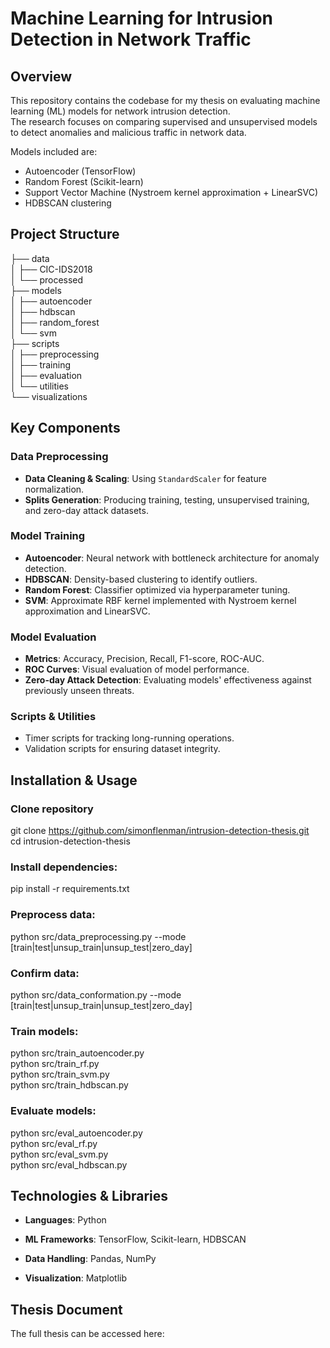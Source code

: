 # Machine Learning for Intrusion Detection in Network Traffic

## Overview

This repository contains the codebase for my thesis on evaluating machine learning (ML) models for network intrusion detection.  
The research focuses on comparing supervised and unsupervised models to detect anomalies and malicious traffic in network data.  

Models included are:
- Autoencoder (TensorFlow)
- Random Forest (Scikit-learn)
- Support Vector Machine (Nystroem kernel approximation + LinearSVC)
- HDBSCAN clustering

## Project Structure

├── data  
│   ├── CIC-IDS2018  
│   └── processed  
├── models  
│   ├── autoencoder  
│   ├── hdbscan  
│   ├── random_forest  
│   └── svm  
├── scripts  
│   ├── preprocessing  
│   ├── training  
│   ├── evaluation  
│   └── utilities  
└── visualizations

## Key Components

### Data Preprocessing

- **Data Cleaning & Scaling**: Using `StandardScaler` for feature normalization.
- **Splits Generation**: Producing training, testing, unsupervised training, and zero-day attack datasets.

### Model Training

- **Autoencoder**: Neural network with bottleneck architecture for anomaly detection.
- **HDBSCAN**: Density-based clustering to identify outliers.
- **Random Forest**: Classifier optimized via hyperparameter tuning.
- **SVM**: Approximate RBF kernel implemented with Nystroem kernel approximation and LinearSVC.

### Model Evaluation

- **Metrics**: Accuracy, Precision, Recall, F1-score, ROC-AUC.
- **ROC Curves**: Visual evaluation of model performance.
- **Zero-day Attack Detection**: Evaluating models' effectiveness against previously unseen threats.

### Scripts & Utilities

- Timer scripts for tracking long-running operations.
- Validation scripts for ensuring dataset integrity.

## Installation & Usage

### Clone repository

git clone https://github.com/simonflenman/intrusion-detection-thesis.git  
cd intrusion-detection-thesis

### Install dependencies:

pip install -r requirements.txt

### Preprocess data:

python src/data_preprocessing.py --mode [train|test|unsup_train|unsup_test|zero_day]

### Confirm data:

python src/data_conformation.py --mode [train|test|unsup_train|unsup_test|zero_day]

### Train models:

python src/train_autoencoder.py  
python src/train_rf.py  
python src/train_svm.py  
python src/train_hdbscan.py  

### Evaluate models:

python src/eval_autoencoder.py  
python src/eval_rf.py  
python src/eval_svm.py  
python src/eval_hdbscan.py  

## Technologies & Libraries

- **Languages**: Python

- **ML Frameworks**: TensorFlow, Scikit-learn, HDBSCAN

- **Data Handling**: Pandas, NumPy

- **Visualization**: Matplotlib

## Thesis Document
The full thesis can be accessed here:
